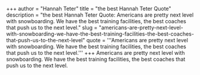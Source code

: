 +++
author = "Hannah Teter"
title = "the best Hannah Teter Quote"
description = "the best Hannah Teter Quote: Americans are pretty next level with snowboarding. We have the best training facilities, the best coaches that push us to the next level."
slug = "americans-are-pretty-next-level-with-snowboarding-we-have-the-best-training-facilities-the-best-coaches-that-push-us-to-the-next-level"
quote = '''Americans are pretty next level with snowboarding. We have the best training facilities, the best coaches that push us to the next level.'''
+++
Americans are pretty next level with snowboarding. We have the best training facilities, the best coaches that push us to the next level.
